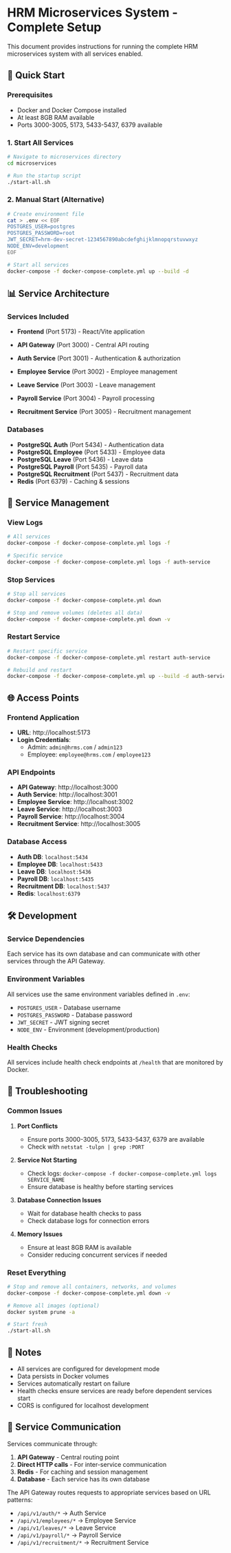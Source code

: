 # HRM Microservices System - Complete Setup

This document provides instructions for running the complete HRM microservices system with all services enabled.

## 🚀 Quick Start

### Prerequisites
- Docker and Docker Compose installed
- At least 8GB RAM available
- Ports 3000-3005, 5173, 5433-5437, 6379 available

### 1. Start All Services
```bash
# Navigate to microservices directory
cd microservices

# Run the startup script
./start-all.sh
```

### 2. Manual Start (Alternative)
```bash
# Create environment file
cat > .env << EOF
POSTGRES_USER=postgres
POSTGRES_PASSWORD=root
JWT_SECRET=hrm-dev-secret-1234567890abcdefghijklmnopqrstuvwxyz
NODE_ENV=development
EOF

# Start all services
docker-compose -f docker-compose-complete.yml up --build -d
```

## 📊 Service Architecture

### Services Included
- **Frontend** (Port 5173) - React/Vite application
- **API Gateway** (Port 3000) - Central API routing
- **Auth Service** (Port 3001) - Authentication & authorization

- **Employee Service** (Port 3002) - Employee management
- **Leave Service** (Port 3003) - Leave management
- **Payroll Service** (Port 3004) - Payroll processing
- **Recruitment Service** (Port 3005) - Recruitment management

### Databases
- **PostgreSQL Auth** (Port 5434) - Authentication data
- **PostgreSQL Employee** (Port 5433) - Employee data
- **PostgreSQL Leave** (Port 5436) - Leave data
- **PostgreSQL Payroll** (Port 5435) - Payroll data
- **PostgreSQL Recruitment** (Port 5437) - Recruitment data
- **Redis** (Port 6379) - Caching & sessions

## 🔧 Service Management

### View Logs
```bash
# All services
docker-compose -f docker-compose-complete.yml logs -f

# Specific service
docker-compose -f docker-compose-complete.yml logs -f auth-service
```

### Stop Services
```bash
# Stop all services
docker-compose -f docker-compose-complete.yml down

# Stop and remove volumes (deletes all data)
docker-compose -f docker-compose-complete.yml down -v
```

### Restart Service
```bash
# Restart specific service
docker-compose -f docker-compose-complete.yml restart auth-service

# Rebuild and restart
docker-compose -f docker-compose-complete.yml up --build -d auth-service
```

## 🌐 Access Points

### Frontend Application
- **URL**: http://localhost:5173
- **Login Credentials**:
  - Admin: `admin@hrms.com` / `admin123`
  - Employee: `employee@hrms.com` / `employee123`

### API Endpoints
- **API Gateway**: http://localhost:3000
- **Auth Service**: http://localhost:3001
- **Employee Service**: http://localhost:3002
- **Leave Service**: http://localhost:3003
- **Payroll Service**: http://localhost:3004
- **Recruitment Service**: http://localhost:3005

### Database Access
- **Auth DB**: `localhost:5434`
- **Employee DB**: `localhost:5433`
- **Leave DB**: `localhost:5436`
- **Payroll DB**: `localhost:5435`
- **Recruitment DB**: `localhost:5437`
- **Redis**: `localhost:6379`

## 🛠️ Development

### Service Dependencies
Each service has its own database and can communicate with other services through the API Gateway.

### Environment Variables
All services use the same environment variables defined in `.env`:
- `POSTGRES_USER` - Database username
- `POSTGRES_PASSWORD` - Database password
- `JWT_SECRET` - JWT signing secret
- `NODE_ENV` - Environment (development/production)

### Health Checks
All services include health check endpoints at `/health` that are monitored by Docker.

## 🐛 Troubleshooting

### Common Issues

1. **Port Conflicts**
   - Ensure ports 3000-3005, 5173, 5433-5437, 6379 are available
   - Check with `netstat -tulpn | grep :PORT`

2. **Service Not Starting**
   - Check logs: `docker-compose -f docker-compose-complete.yml logs SERVICE_NAME`
   - Ensure database is healthy before starting services

3. **Database Connection Issues**
   - Wait for database health checks to pass
   - Check database logs for connection errors

4. **Memory Issues**
   - Ensure at least 8GB RAM is available
   - Consider reducing concurrent services if needed

### Reset Everything
```bash
# Stop and remove all containers, networks, and volumes
docker-compose -f docker-compose-complete.yml down -v

# Remove all images (optional)
docker system prune -a

# Start fresh
./start-all.sh
```

## 📝 Notes

- All services are configured for development mode
- Data persists in Docker volumes
- Services automatically restart on failure
- Health checks ensure services are ready before dependent services start
- CORS is configured for localhost development

## 🔗 Service Communication

Services communicate through:
1. **API Gateway** - Central routing point
2. **Direct HTTP calls** - For inter-service communication
3. **Redis** - For caching and session management
4. **Database** - Each service has its own database

The API Gateway routes requests to appropriate services based on URL patterns:
- `/api/v1/auth/*` → Auth Service
- `/api/v1/employees/*` → Employee Service
- `/api/v1/leaves/*` → Leave Service
- `/api/v1/payroll/*` → Payroll Service
- `/api/v1/recruitment/*` → Recruitment Service



